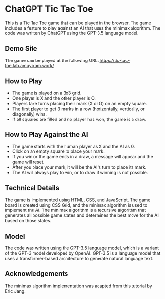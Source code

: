 # ChatGPT Tic Tac Toe

This is a Tic Tac Toe game that can be played in the browser. The game includes a feature to play against an AI that uses the minimax algorithm. The code was written by ChatGPT using the GPT-3.5 language model.

## Demo Site

The game can be played at the following URL: https://tic-tac-toe.lab.amuyikam.work/

## How to Play

- The game is played on a 3x3 grid.
- One player is X and the other player is O.
- Players take turns placing their mark (X or O) on an empty square.
- The first player to get 3 marks in a row (horizontally, vertically, or diagonally) wins.
- If all squares are filled and no player has won, the game is a draw.

## How to Play Against the AI

- The game starts with the human player as X and the AI as O.
- Click on an empty square to place your mark.
- If you win or the game ends in a draw, a message will appear and the game will reset.
- After you place your mark, it will be the AI's turn to place its mark.
- The AI will always play to win, or to draw if winning is not possible.

## Technical Details

The game is implemented using HTML, CSS, and JavaScript. The game board is created using CSS Grid, and the minimax algorithm is used to implement the AI. The minimax algorithm is a recursive algorithm that generates all possible game states and determines the best move for the AI based on those states.

## Model

The code was written using the GPT-3.5 language model, which is a variant of the GPT-3 model developed by OpenAI. GPT-3.5 is a language model that uses a transformer-based architecture to generate natural language text.

## Acknowledgements

The minimax algorithm implementation was adapted from this tutorial by Eric Jang.